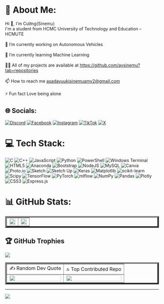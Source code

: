 # 💫 About Me:
Hi 👋, I'm Cường(Sinemu)<br>I'm a student from HCMC University of Technology and Education – HCMUTE<br><br>🔭 I’m currently working on Autonomous Vehicles<br><br>🌱 I’m currently learning Machine Learning<br><br>👨‍💻 All of my projects are available at https://github.com/aysinemu?tab=repositories<br><br>📫 How to reach me asadayuukisinemuamv2@gmail.com<br><br>⚡ Fun fact Love being alone


## 🌐 Socials:
[![Discord](https://img.shields.io/badge/Discord-%237289DA.svg?logo=discord&logoColor=white)](https://discord.gg/asadayuukisinemu) [![Facebook](https://img.shields.io/badge/Facebook-%231877F2.svg?logo=Facebook&logoColor=white)](https://facebook.com/yuukisinemu.asada) [![Instagram](https://img.shields.io/badge/Instagram-%23E4405F.svg?logo=Instagram&logoColor=white)](https://instagram.com/aysinemu) [![TikTok](https://img.shields.io/badge/TikTok-%23000000.svg?logo=TikTok&logoColor=white)](https://tiktok.com/@sinemutv) [![X](https://img.shields.io/badge/X-black.svg?logo=X&logoColor=white)](https://x.com/asinemu) 

# 💻 Tech Stack:
![C](https://img.shields.io/badge/c-%2300599C.svg?style=for-the-badge&logo=c&logoColor=white) ![C++](https://img.shields.io/badge/c++-%2300599C.svg?style=for-the-badge&logo=c%2B%2B&logoColor=white) ![JavaScript](https://img.shields.io/badge/javascript-%23323330.svg?style=for-the-badge&logo=javascript&logoColor=%23F7DF1E) ![Python](https://img.shields.io/badge/python-3670A0?style=for-the-badge&logo=python&logoColor=ffdd54) ![PowerShell](https://img.shields.io/badge/PowerShell-%235391FE.svg?style=for-the-badge&logo=powershell&logoColor=white) ![Windows Terminal](https://img.shields.io/badge/Windows%20Terminal-%234D4D4D.svg?style=for-the-badge&logo=windows-terminal&logoColor=white) ![HTML5](https://img.shields.io/badge/html5-%23E34F26.svg?style=for-the-badge&logo=html5&logoColor=white) ![Anaconda](https://img.shields.io/badge/Anaconda-%2344A833.svg?style=for-the-badge&logo=anaconda&logoColor=white) ![Bootstrap](https://img.shields.io/badge/bootstrap-%238511FA.svg?style=for-the-badge&logo=bootstrap&logoColor=white) ![NodeJS](https://img.shields.io/badge/node.js-6DA55F?style=for-the-badge&logo=node.js&logoColor=white) ![MySQL](https://img.shields.io/badge/mysql-4479A1.svg?style=for-the-badge&logo=mysql&logoColor=white) ![Canva](https://img.shields.io/badge/Canva-%2300C4CC.svg?style=for-the-badge&logo=Canva&logoColor=white) ![Proto.io](https://img.shields.io/badge/Proto.io-161637?style=for-the-badge&logo=proto.io&logoColor=00e5ff) ![Sketch](https://img.shields.io/badge/Sketch-FFB387?style=for-the-badge&logo=sketch&logoColor=black) ![Sketch Up](https://img.shields.io/badge/SketchUp-005F9E?style=for-the-badge&logo=sketchup&logoColor=white) ![Keras](https://img.shields.io/badge/Keras-%23D00000.svg?style=for-the-badge&logo=Keras&logoColor=white) ![Matplotlib](https://img.shields.io/badge/Matplotlib-%23ffffff.svg?style=for-the-badge&logo=Matplotlib&logoColor=black) ![scikit-learn](https://img.shields.io/badge/scikit--learn-%23F7931E.svg?style=for-the-badge&logo=scikit-learn&logoColor=white) ![Scipy](https://img.shields.io/badge/SciPy-%230C55A5.svg?style=for-the-badge&logo=scipy&logoColor=%white) ![TensorFlow](https://img.shields.io/badge/TensorFlow-%23FF6F00.svg?style=for-the-badge&logo=TensorFlow&logoColor=white) ![PyTorch](https://img.shields.io/badge/PyTorch-%23EE4C2C.svg?style=for-the-badge&logo=PyTorch&logoColor=white) ![mlflow](https://img.shields.io/badge/mlflow-%23d9ead3.svg?style=for-the-badge&logo=numpy&logoColor=blue) ![NumPy](https://img.shields.io/badge/numpy-%23013243.svg?style=for-the-badge&logo=numpy&logoColor=white) ![Pandas](https://img.shields.io/badge/pandas-%23150458.svg?style=for-the-badge&logo=pandas&logoColor=white) ![Plotly](https://img.shields.io/badge/Plotly-%233F4F75.svg?style=for-the-badge&logo=plotly&logoColor=white) ![CSS3](https://img.shields.io/badge/css3-%231572B6.svg?style=for-the-badge&logo=css3&logoColor=white) ![Express.js](https://img.shields.io/badge/express.js-%23404d59.svg?style=for-the-badge&logo=express&logoColor=%2361DAFB)
# 📊 GitHub Stats:
<table border="5">
  <tr>
    <td><img width="100%" src="http://github-profile-summary-cards.vercel.app/api/cards/stats?username=aysinemu&theme=rose_pine" /></td>
    <td><img width="100%" src="http://github-profile-summary-cards.vercel.app/api/cards/profile-details?username=aysinemu&theme=rose_pine"/></td>
  </tr>
</table>

## 🏆 GitHub Trophies
![](https://github-profile-trophy.vercel.app/?username=aysinemu&theme=dracula&no-frame=false&no-bg=true&margin-w=4)

<table border="5">
  <tr>
    <td>✍️ Random Dev Quote</td>
    <td>🔝 Top Contributed Repo</td>
  </tr>
  <tr>
    <td><img width="100%" src="https://quotes-github-readme.vercel.app/api?type=horizontal&theme=radical" /></td>
    <td><img width="100%" src="https://github-contributor-stats.vercel.app/api?username=aysinemu&limit=5&theme=rose&combine_all_yearly_contributions=true"/></td>
  </tr>
</table>

---
[![](https://visitcount.itsvg.in/api?id=aysinemu&icon=2&color=5)](https://visitcount.itsvg.in)

<!-- Proudly created with GPRM ( https://gprm.itsvg.in ) -->
